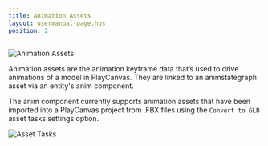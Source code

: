 ```yaml
---
title: Animation Assets 
layout: usermanual-page.hbs
position: 2
---
```


![Animation Assets][1]

Animation assets are the animation keyframe data that’s used to drive animations of a model in PlayCanvas. They are linked to an animstategraph asset via an entity's anim component.

The anim component currently supports animation assets that have been imported into a PlayCanvas project from .FBX files using the `Convert to GLB` asset tasks settings option.

![Asset Tasks][2]

[1]: /images/user-manual/anim/animation_assets.png
[2]: /images/user-manual/anim/asset_tasks.png

